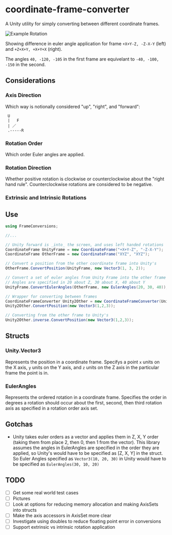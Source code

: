# coordinate-frame-converter

A Unity utility for simply converting between different coordinate frames.

![Example Rotation](docs/example.gif)

Showing difference in euler angle application for frame `+X+Y-Z, -Z-X-Y` (left) and `+Z+X+Y, +X+Y+X` (right).

The angles `40, -120, -105` in the first frame are equivelant to `-40, -100, -150` in the second.



## Considerations
### Axis Direction

Which way is notionally considered "up", "right", and "forward":

```
 U    
 |   F
 | ／  
 .-----R
```

### Rotation Order

Which order Euler angles are applied.

### Rotation Direction

Whether positive rotation is clockwise or counterclockwise about the "right hand rule". Counterclockwise rotations are considered to be negative.

### Extrinsic and Intrinsic Rotations


## Use
```cs
using FrameConversions;

//...

// Unity forward is _into_ the screen, and uses left handed rotations
CoordinateFrame UnityFrame = new CoordinateFrame("+X+Y-Z", "-Z-X-Y");
CoordinateFrame OtherFrame = new CoordinateFrame("XYZ", "XYZ");

// Convert a position from the other coordinate frame into Unity's
OtherFrame.ConvertPosition(UnityFrame, new Vector3(1, 3, 2));

// Convert a set of euler angles from Unity Frame into the other frame
// Angles are specified in 20 about Z, 30 about X, 40 about Y
UnityFrame.ConvertEulerAngles(OtherFrame, new EulerAngles(20, 30, 40));

// Wrapper for converting between frames
CoordinateFrameConverter Unity2Other = new CoordinateFrameConverter(UnityFrame, OtherFrame);
Unity2Other.ConvertPosition(new Vector3(1,2,3));

// Converting from the other frame to Unity's
Unity2Other.inverse.ConvertPosition(new Vector3(1,2,3));
```

## Structs
### Unity.Vector3
Represents the position in a coordinate frame. Specifys a point `x` units on the X axis, `y` units on the Y axis, and `z` units on the Z axis in the particular frame the point is in.

### EulerAngles
Represents the ordered rotation in a coordinate frame. Specifies the order in degrees a rotation should occur about the first, second, then third rotation axis as specified in a rotation order axis set.

## Gotchas
- Unity takes euler orders as a vector and applies them in Z, X, Y order (taking them from place 2, then 0, then 1 from the vector). This library assumes the angles in EulerAngles are specified in the order they are applied, so Unity's would have to be specified as [Z, X, Y] in the struct. So Euler Angles specified as `Vector3(10, 20, 30)` in Unity would have to be specified as `EulerAngles(30, 10, 20)`

## TODO
- [ ] Get some real world test cases
- [ ] Pictures
- [ ] Look at options for reducing memory allocation and making AxisSets into structs
- [ ] Make the axis accessors in AxisSet more clear
- [ ] Investigate using doubles to reduce floating point error in conversions
- [ ] Support extrinsic vs intrinsic rotation application
